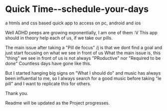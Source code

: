 # Quick Time--schedule-your-days
a htmls and css based quick app to access on pc, android and ios

Well ADHD peeps are growing exponentially, I am one of them :V 
This app should in theory help each of us, if we take our pills.

The main issue after taking a "Pill de focus" /j
is that we dont find a goal and just start focusing on what we see in front of us 
What the main issue is, this "thing" we see in front of us is not always "PRoductive" nor "Required to be done"
Countless days have gone like this.

But I started hanging big signs on "What I should do" and music has always been influential to me, so I always search for a good music before taking "le pill" and I want to replicate this for others.

Thank you. 

Readme will be updated as the Project progresses.
